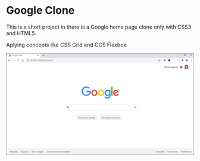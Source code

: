 # Google Clone

This is a short project in there is a Google home page clone only with CSS3 and HTML5.

Aplying concepts like CSS Grid and CCS Flexbox.

![Alt text](assets/google-clone.PNG?raw=true "Google Clone")

